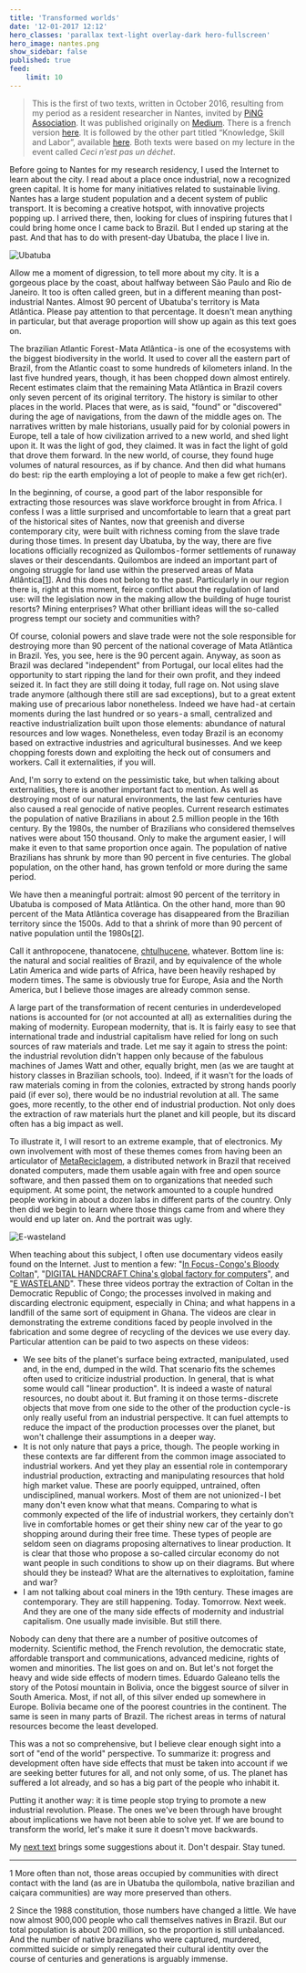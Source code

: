 ```yaml
---
title: 'Transformed worlds'
date: '12-01-2017 12:12'
hero_classes: 'parallax text-light overlay-dark hero-fullscreen'
hero_image: nantes.png
show_sidebar: false
published: true
feed:
    limit: 10
---
```


> This is the first of two texts, written in October 2016, resulting from my period as a resident researcher in Nantes, invited by [PiNG Association](http://www.pingbase.net/). It was published originally on [Medium](https://medium.com/@felipefonseca/transformed-worlds-9a6bd7c44e8e). There is a french version [here](http://www.slowtech.fr/archives/576). It is followed by the other part titled “Knowledge, Skill and Labor”, available [here](../knowledge-skill-labor). Both texts were based on my lecture in the event called *Ceci n’est pas un déchet*. 

Before going to Nantes for my research residency, I used the Internet to learn about the city. I read about a place once industrial, now a recognized green capital. It is home for many initiatives related to sustainable living. Nantes has a large student population and a decent system of public transport. It is becoming a creative hotspot, with innovative projects popping up. I arrived there, then, looking for clues of inspiring futures that I could bring home once I came back to Brazil. But I ended up staring at the past. And that has to do with present-day Ubatuba, the place I live in.

![Ubatuba](https://miro.medium.com/max/1400/1*L9AknL2vhPVEBHg5BgE-eA.jpeg)

Allow me a moment of digression, to tell more about my city. It is a gorgeous place by the coast, about halfway between São Paulo and Rio de Janeiro. It too is often called green, but in a different meaning than post-industrial Nantes. Almost 90 percent of Ubatuba's territory is Mata Atlântica. Please pay attention to that percentage. It doesn't mean anything in particular, but that average proportion will show up again as this text goes on.

The brazilian Atlantic Forest - Mata Atlântica - is one of the ecosystems with the biggest biodiversity in the world. It used to cover all the eastern part of Brazil, from the Atlantic coast to some hundreds of kilometers inland. In the last five hundred years, though, it has been chopped down almost entirely. Recent estimates claim that the remaining Mata Atlântica in Brazil covers only seven percent of its original territory. The history is similar to other places in the world. Places that were, as is said, "found" or "discovered" during the age of navigations, from the dawn of the middle ages on. The narratives written by male historians, usually paid for by colonial powers in Europe, tell a tale of how civilization arrived to a new world, and shed light upon it. It was the light of god, they claimed. It was in fact the light of gold that drove them forward. In the new world, of course, they found huge volumes of natural resources, as if by chance. And then did what humans do best: rip the earth employing a lot of people to make a few get rich(er).

In the beginning, of course, a good part of the labor responsible for extracting those resources was slave workforce brought in from Africa. I confess I was a little surprised and uncomfortable to learn that a great part of the historical sites of Nantes, now that greenish and diverse contemporary city, were built with richness coming from the slave trade during those times. In present day Ubatuba, by the way, there are five locations officially recognized as Quilombos - former settlements of runaway slaves or their descendants. Quilombos are indeed an important part of ongoing struggle for land use within the preserved areas of Mata Atlântica[[1](#1)]. And this does not belong to the past. Particularly in our region there is, right at this moment, feirce conflict about the regulation of land use: will the legislation now in the making allow the building of huge tourist resorts? Mining enterprises? What other brilliant ideas will the so-called progress tempt our society and communities with?

Of course, colonial powers and slave trade were not the sole responsible for destroying more than 90 percent of the national coverage of Mata Atlântica in Brazil. Yes, you see, here is the 90 percent again. Anyway, as soon as Brazil was declared "independent" from Portugal, our local elites had the opportunity to start ripping the land for their own profit, and they indeed seized it. In fact they are still doing it today, full rage on. Not using slave trade anymore (although there still are sad exceptions), but to a great extent making use of precarious labor nonetheless. Indeed we have had - at certain moments during the last hundred or so years - a small, centralized and reactive industrialization built upon those elements: abundance of natural resources and low wages. Nonetheless, even today Brazil is an economy based on extractive industries and agricultural businesses. And we keep chopping forests down and exploiting the heck out of consumers and workers. Call it externalities, if you will.

And, I'm sorry to extend on the pessimistic take, but when talking about externalities, there is another important fact to mention. As well as destroying most of our natural environments, the last few centuries have also caused a real genocide of native peoples. Current research estimates the population of native Brazilians in about 2.5 million people in the 16th century. By the 1980s, the number of Brazilians who considered themselves natives were about 150 thousand. Only to make the argument easier, I will make it even to that same proportion once again. The population of native Brazilians has shrunk by more than 90 percent in five centuries. The global population, on the other hand, has grown tenfold or more during the same period.

We have then a meaningful portrait: almost 90 percent of the territory in Ubatuba is composed of Mata Atlântica. On the other hand, more than 90 percent of the Mata Atlântica coverage has disappeared from the Brazilian territory since the 1500s. Add to that a shrink of more than 90 percent of native population until the 1980s[[2](#2)].

Call it anthropocene, thanatocene, [chtulhucene](https://vimeo.com/97663518), whatever. Bottom line is: the natural and social realities of Brazil, and by equivalence of the whole Latin America and wide parts of Africa, have been heavily reshaped by modern times. The same is obviously true for Europe, Asia and the North America, but I believe those images are already common sense.

A large part of the transformation of recent centuries in underdeveloped nations is accounted for (or not accounted at all) as externalities during the making of modernity. European modernity, that is. It is fairly easy to see that international trade and industrial capitalism have relied for long on such sources of raw materials and trade. Let me say it again to stress the point: the industrial revolution didn't happen only because of the fabulous machines of James Watt and other, equally bright, men (as we are taught at history classes in Brazilian schools, too). Indeed, if it wasn't for the loads of raw materials coming in from the colonies, extracted by strong hands poorly paid (if ever so), there would be no industrial revolution at all. The same goes, more recently, to the other end of industrial production. Not only does the extraction of raw materials hurt the planet and kill people, but its discard often has a big impact as well.

To illustrate it, I will resort to an extreme example, that of electronics. My own involvement with most of these themes comes from having been an articulator of [MetaReciclagem](https://metareciclagem.github.io), a distributed network in Brazil that received donated computers, made them usable again with free and open source software, and then passed them on to organizations that needed such equipment. At some point, the network amounted to a couple hundred people working in about a dozen labs in different parts of the country. Only then did we begin to learn where those things came from and where they would end up later on. And the portrait was ugly.

![E-wasteland](https://miro.medium.com/max/1400/1*lYORUsD8hQ1pDbdrfFfKmg.png)

When teaching about this subject, I often use documentary videos easily found on the Internet. Just to mention a few: "[In Focus - Congo's Bloody Coltan](https://www.youtube.com/watch?v=3OWj1ZGn4uM)", "[DIGITAL HANDCRAFT China's global factory for computers](https://vimeo.com/18616242)", and "[E WASTELAND](https://www.youtube.com/watch?v=yUCoToorc9M)". These three videos portray the extraction of Coltan in the Democratic Republic of Congo; the processes involved in making and discarding electronic equipment, especially in China; and what happens in a landfill of the same sort of equipment in Ghana. The videos are clear in demonstrating the extreme conditions faced by people involved in the fabrication and some degree of recycling of the devices we use every day. Particular attention can be paid to two aspects on these videos:

- We see bits of the planet's surface being extracted, manipulated, used and, in the end, dumped in the wild. That scenario fits the schemes often used to criticize industrial production. In general, that is what some would call "linear production". It is indeed a waste of natural resources, no doubt about it. But framing it on those terms - discrete objects that move from one side to the other of the production cycle - is only really useful from an industrial perspective. It can fuel attempts to reduce the impact of the production processes over the planet, but won't challenge their assumptions in a deeper way.
- It is not only nature that pays a price, though. The people working in these contexts are far different from the common image associated to industrial workers. And yet they play an essential role in contemporary industrial production, extracting and manipulating resources that hold high market value. These are poorly equipped, untrained, often undisciplined, manual workers. Most of them are not unionized - I bet many don't even know what that means. Comparing to what is commonly expected of the life of industrial workers, they certainly don't live in comfortable homes or get their shiny new car of the year to go shopping around during their free time. These types of people are seldom seen on diagrams proposing alternatives to linear production. It is clear that those who propose a so-called circular economy do not want people in such conditions to show up on their diagrams. But where should they be instead? What are the alternatives to exploitation, famine and war?
- I am not talking about coal miners in the 19th century. These images are contemporary. They are still happening. Today. Tomorrow. Next week. And they are one of the many side effects of modernity and industrial capitalism. One usually made invisible. But still there.

Nobody can deny that there are a number of positive outcomes of modernity. Scientific method, the French revolution, the democratic state, affordable transport and communications, advanced medicine, rights of women and minorities. The list goes on and on. But let's not forget the heavy and wide side effects of modern times. Eduardo Galeano tells the story of the Potosí mountain in Bolivia, once the biggest source of silver in South America. Most, if not all, of this silver ended up somewhere in Europe. Bolivia became one of the poorest countries in the continent. The same is seen in many parts of Brazil. The richest areas in terms of natural resources become the least developed.

This was a not so comprehensive, but I believe clear enough sight into a sort of "end of the world" perspective. To summarize it: progress and development often have side effects that must be taken into account if we are seeking better futures for all, and not only some, of us. The planet has suffered a lot already, and so has a big part of the people who inhabit it.

Putting it another way: it is time people stop trying to promote a new industrial revolution. Please. The ones we've been through have brought about implications we have not been able to solve yet. If we are bound to transform the world, let's make it sure it doesn't move backwards.

My [next text](../knowledge-skill-labor) brings some suggestions about it. Don't despair. Stay tuned.

---

<a id="1">1</a> More often than not, those areas occupied by communities with direct contact with the land (as are in Ubatuba the quilombola, native brazilian and caiçara communities) are way more preserved than others.

<a id="2">2</a> Since the 1988 constitution, those numbers have changed a little. We have now almost 900,000 people who call themselves natives in Brazil. But our total population is about 200 million, so the proportion is still unbalanced. And the number of native brazilians who were captured, murdered, committed suicide or simply renegated their cultural identity over the course of centuries and generations is arguably immense.
